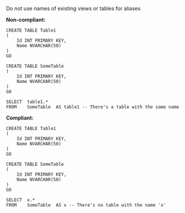 Do not use names of existing views or tables for aliases

**Non-compliant:**

```tsql
CREATE TABLE Table1
(
    Id INT PRIMARY KEY,
    Name NVARCHAR(50)
)
GO

CREATE TABLE SomeTable
(
    Id INT PRIMARY KEY,
    Name NVARCHAR(50)
)
GO

SELECT  table1.*
FROM    SomeTable  AS table1 -- There's a table with the same name
```

**Compliant:**

```tsql
CREATE TABLE Table1
(
    Id INT PRIMARY KEY,
    Name NVARCHAR(50)
)
GO

CREATE TABLE SomeTable
(
    Id INT PRIMARY KEY,
    Name NVARCHAR(50)
)
GO

SELECT  x.*
FROM    SomeTable  AS x -- There's no table with the name 'x'
```
